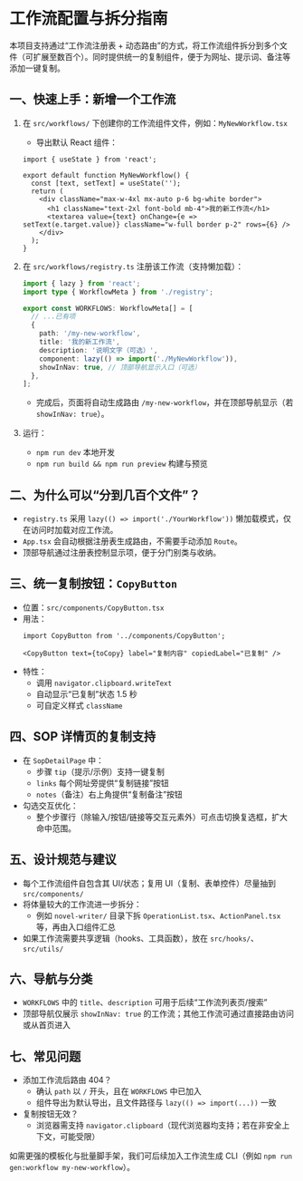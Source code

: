 # 工作流配置与拆分指南

本项目支持通过“工作流注册表 + 动态路由”的方式，将工作流组件拆分到多个文件（可扩展至数百个）。同时提供统一的复制组件，便于为网址、提示词、备注等添加一键复制。

## 一、快速上手：新增一个工作流

1. 在 `src/workflows/` 下创建你的工作流组件文件，例如：`MyNewWorkflow.tsx`
   - 导出默认 React 组件：
   ```tsx
   import { useState } from 'react';

   export default function MyNewWorkflow() {
     const [text, setText] = useState('');
     return (
       <div className="max-w-4xl mx-auto p-6 bg-white border">
         <h1 className="text-2xl font-bold mb-4">我的新工作流</h1>
         <textarea value={text} onChange={e => setText(e.target.value)} className="w-full border p-2" rows={6} />
       </div>
     );
   }
   ```

2. 在 `src/workflows/registry.ts` 注册该工作流（支持懒加载）：
   ```ts
   import { lazy } from 'react';
   import type { WorkflowMeta } from './registry';

   export const WORKFLOWS: WorkflowMeta[] = [
     // ...已有项
     {
       path: '/my-new-workflow',
       title: '我的新工作流',
       description: '说明文字（可选）',
       component: lazy(() => import('./MyNewWorkflow')),
       showInNav: true, // 顶部导航显示入口（可选）
     },
   ];
   ```
   - 完成后，页面将自动生成路由 `/my-new-workflow`，并在顶部导航显示（若 `showInNav: true`）。

3. 运行：
   - `npm run dev` 本地开发
   - `npm run build && npm run preview` 构建与预览

## 二、为什么可以“分到几百个文件”？

- `registry.ts` 采用 `lazy(() => import('./YourWorkflow'))` 懒加载模式，仅在访问时加载对应工作流。
- `App.tsx` 会自动根据注册表生成路由，不需要手动添加 `Route`。
- 顶部导航通过注册表控制显示项，便于分门别类与收纳。

## 三、统一复制按钮：`CopyButton`

- 位置：`src/components/CopyButton.tsx`
- 用法：
  ```tsx
  import CopyButton from '../components/CopyButton';

  <CopyButton text={toCopy} label="复制内容" copiedLabel="已复制" />
  ```
- 特性：
  - 调用 `navigator.clipboard.writeText`
  - 自动显示“已复制”状态 1.5 秒
  - 可自定义样式 `className`

## 四、SOP 详情页的复制支持

- 在 `SopDetailPage` 中：
  - 步骤 `tip`（提示/示例）支持一键复制
  - `links` 每个网址旁提供“复制链接”按钮
  - `notes`（备注）右上角提供“复制备注”按钮
- 勾选交互优化：
  - 整个步骤行（除输入/按钮/链接等交互元素外）可点击切换复选框，扩大命中范围。

## 五、设计规范与建议

- 每个工作流组件自包含其 UI/状态；复用 UI（复制、表单控件）尽量抽到 `src/components/`
- 将体量较大的工作流进一步拆分：
  - 例如 `novel-writer/` 目录下拆 `OperationList.tsx`、`ActionPanel.tsx` 等，再由入口组件汇总
- 如果工作流需要共享逻辑（hooks、工具函数），放在 `src/hooks/`、`src/utils/`

## 六、导航与分类

- `WORKFLOWS` 中的 `title`、`description` 可用于后续“工作流列表页/搜索”
- 顶部导航仅展示 `showInNav: true` 的工作流；其他工作流可通过直接路由访问或从首页进入

## 七、常见问题

- 添加工作流后路由 404？
  - 确认 `path` 以 `/` 开头，且在 `WORKFLOWS` 中已加入
  - 组件导出为默认导出，且文件路径与 `lazy(() => import(...))` 一致
- 复制按钮无效？
  - 浏览器需支持 `navigator.clipboard`（现代浏览器均支持；若在非安全上下文，可能受限）

如需更强的模板化与批量脚手架，我们可后续加入工作流生成 CLI（例如 `npm run gen:workflow my-new-workflow`）。